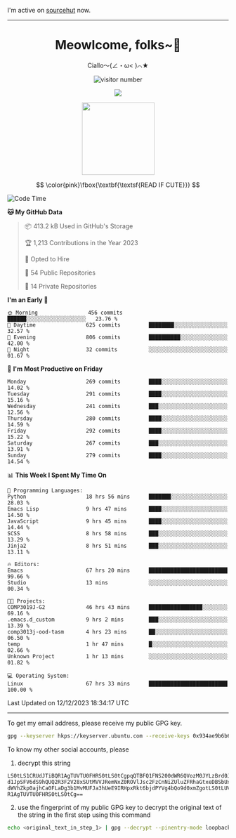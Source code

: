 I'm active on [sourcehut](https://sr.ht/~meow_king/) now. 

---

<div align="center">
  <h1>Meowlcome, folks~👋</h1>
  <p>Ciallo～(∠・ω< )⌒★</p>
</div>

<p align="center">
  <img src="https://count.getloli.com/get/@Ziqi-Yang?theme=rule34" alt="visitor number" />
</p>

<p align="center">
  <img src="https://skillicons.dev/icons?i=rust,c,py,flutter,go,java,js,bash,linux,emacs" />
</p>
<p align="center">
  <img height="165" src="https://github-readme-stats.vercel.app/api?username=Ziqi-Yang&show_icons=true&include_all_commits=true&hide_border=true" />
</p>

$$
\color{pink}\fbox{\textbf{\textsf{READ IF CUTE}}}
$$

<!--START_SECTION:waka-->
![Code Time](http://img.shields.io/badge/Code%20Time-2%2C105%20hrs%2044%20mins-blue)

**🐱 My GitHub Data** 

> 📦 413.2 kB Used in GitHub's Storage 
 > 
> 🏆 1,213 Contributions in the Year 2023
 > 
> 💼 Opted to Hire
 > 
> 📜 54 Public Repositories 
 > 
> 🔑 14 Private Repositories 
 > 
**I'm an Early 🐤** 

```text
🌞 Morning                456 commits         ██████░░░░░░░░░░░░░░░░░░░   23.76 % 
🌆 Daytime                625 commits         ████████░░░░░░░░░░░░░░░░░   32.57 % 
🌃 Evening                806 commits         ██████████░░░░░░░░░░░░░░░   42.00 % 
🌙 Night                  32 commits          ░░░░░░░░░░░░░░░░░░░░░░░░░   01.67 % 
```
📅 **I'm Most Productive on Friday** 

```text
Monday                   269 commits         ████░░░░░░░░░░░░░░░░░░░░░   14.02 % 
Tuesday                  291 commits         ████░░░░░░░░░░░░░░░░░░░░░   15.16 % 
Wednesday                241 commits         ███░░░░░░░░░░░░░░░░░░░░░░   12.56 % 
Thursday                 280 commits         ████░░░░░░░░░░░░░░░░░░░░░   14.59 % 
Friday                   292 commits         ████░░░░░░░░░░░░░░░░░░░░░   15.22 % 
Saturday                 267 commits         ███░░░░░░░░░░░░░░░░░░░░░░   13.91 % 
Sunday                   279 commits         ████░░░░░░░░░░░░░░░░░░░░░   14.54 % 
```


📊 **This Week I Spent My Time On** 

```text
💬 Programming Languages: 
Python                   18 hrs 56 mins      ███████░░░░░░░░░░░░░░░░░░   28.03 % 
Emacs Lisp               9 hrs 47 mins       ████░░░░░░░░░░░░░░░░░░░░░   14.50 % 
JavaScript               9 hrs 45 mins       ████░░░░░░░░░░░░░░░░░░░░░   14.44 % 
SCSS                     8 hrs 58 mins       ███░░░░░░░░░░░░░░░░░░░░░░   13.29 % 
Jinja2                   8 hrs 51 mins       ███░░░░░░░░░░░░░░░░░░░░░░   13.11 % 

🔥 Editors: 
Emacs                    67 hrs 20 mins      █████████████████████████   99.66 % 
Studio                   13 mins             ░░░░░░░░░░░░░░░░░░░░░░░░░   00.34 % 

🐱‍💻 Projects: 
COMP3019J-G2             46 hrs 43 mins      █████████████████░░░░░░░░   69.16 % 
.emacs.d_custom          9 hrs 2 mins        ███░░░░░░░░░░░░░░░░░░░░░░   13.39 % 
comp3013j-ood-tasm       4 hrs 23 mins       ██░░░░░░░░░░░░░░░░░░░░░░░   06.50 % 
temp                     1 hr 47 mins        █░░░░░░░░░░░░░░░░░░░░░░░░   02.66 % 
Unknown Project          1 hr 13 mins        ░░░░░░░░░░░░░░░░░░░░░░░░░   01.82 % 

💻 Operating System: 
Linux                    67 hrs 33 mins      █████████████████████████   100.00 % 
```


 Last Updated on 12/12/2023 18:34:17 UTC
<!--END_SECTION:waka-->

-----

To get my email address, please receive my public GPG key.
```bash
gpg --keyserver hkps://keyserver.ubuntu.com --receive-keys 0x934ae9b6b6e9ff34
```
To know my other social accounts, please
1) decrypt this string
```
LS0tLS1CRUdJTiBQR1AgTUVTU0FHRS0tLS0tCgpqQTBFQ1FNS200dWR6QVozM0JYLzBrd0JNU0Ru
d1JpSFV6dS9hQUQ2R3F2V28xSUtMVVJRemNxZ0ROVlJsc2FzCnNiZUluZFRhaGtxeDBSbUxEajVq
dWVhZkp0ajhCa0FLaDg3b1MvMUFJa3hUeE9IRHpxRkt6bjdPYVg4bQo9d0xmZgotLS0tLUVORCBQ
R1AgTUVTU0FHRS0tLS0tCg==
```
2) use the fingerprint of my public GPG key to decrypt the original text of the string in the first step using this command
```bash
echo <original_text_in_step_1> | gpg --decrypt --pinentry-mode loopback --armor
```


